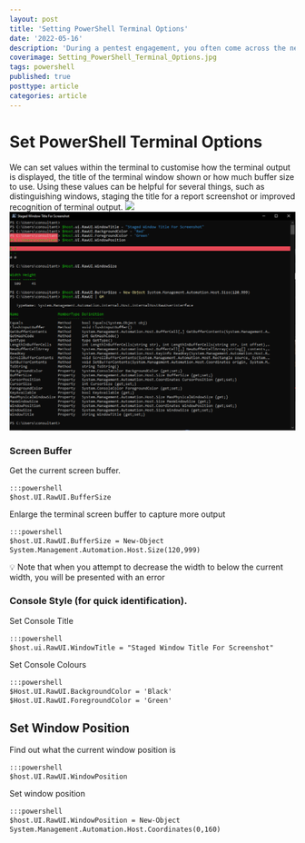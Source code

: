 ```yaml
---
layout: post
title: 'Setting PowerShell Terminal Options'
date: '2022-05-16'
description: 'During a pentest engagement, you often come across the need for a screenshot for the report. Using the `$host.UI` parameter inside our PowerShell terminal we can do things like set the window title, change the foreground and background colours along with adjusting the size and position. This article looks at how setting values within the `$host.UI` variable can customise our PowerShell terminal.'
coverimage: Setting_PowerShell_Terminal_Options.jpg
tags: powershell
published: true
posttype: article
categories: article
---
```


# Set PowerShell Terminal Options

We can set values within the terminal to customise how the terminal output is displayed, the title of the terminal window shown or how much buffer size to use. Using these values can be helpful for several things, such as distinguishing windows, staging the title for a report screenshot or improved recognition of terminal output. 
<img src="/static/4c64758d-9b0a-46d7-99f2-0c355aeb20b4.png">
![Terminal Displaying Styling](4c64758d-9b0a-46d7-99f2-0c355aeb20b4.png)

### Screen Buffer

Get the current screen buffer.

```
:::powershell
$host.UI.RawUI.BufferSize
```

Enlarge the terminal screen buffer to capture more output

```
:::powershell
$host.UI.RawUI.BufferSize = New-Object System.Management.Automation.Host.Size(120,999)
```

<aside>
💡 Note that when you attempt to decrease the width to below the current width, you will be presented with an error
</aside>

### Console Style (for quick identification).

Set Console Title

```
:::powershell
$host.ui.RawUI.WindowTitle = "Staged Window Title For Screenshot"
```

Set Console Colours

```
:::powershell
$Host.UI.RawUI.BackgroundColor = 'Black'
$Host.UI.RawUI.ForegroundColor = 'Green'
```

## Set Window Position

Find out what the current window position is

```
:::powershell
$host.UI.RawUI.WindowPosition
```

Set window position

```
:::powershell
$host.UI.RawUI.WindowPosition = New-Object System.Management.Automation.Host.Coordinates(0,160)
```